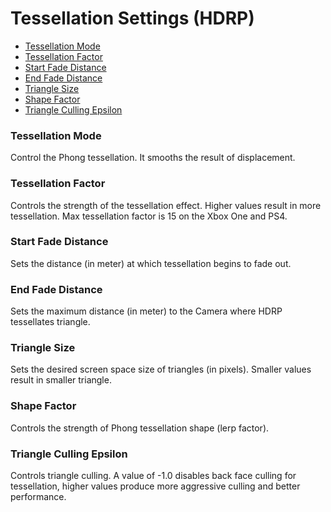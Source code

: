 # Tessellation Settings (HDRP)
* [Tessellation Mode](#tessellation-mode)
* [Tessellation Factor](#tessellation-factor)
* [Start Fade Distance](#start-fade-distance)
* [End Fade Distance](#end-fade-distance)
* [Triangle Size](#triangle-size)
* [Shape Factor](#shape-factor)
* [Triangle Culling Epsilon](#triangle-culling-epsilon)

### Tessellation Mode
Control the Phong tessellation. It smooths the result of displacement.
### Tessellation Factor
Controls the strength of the tessellation effect. Higher values result in more tessellation. Max tessellation factor is 15 on the Xbox One and PS4.
### Start Fade Distance
Sets the distance (in meter) at which tessellation begins to fade out.
### End Fade Distance
Sets the maximum distance (in meter) to the Camera where HDRP tessellates triangle.

### Triangle Size
Sets the desired screen space size of triangles (in pixels). Smaller values result in smaller triangle.

### Shape Factor
Controls the strength of Phong tessellation shape (lerp factor).

### Triangle Culling Epsilon
Controls triangle culling. A value of -1.0 disables back face culling for tessellation, higher values produce more aggressive culling and better performance.